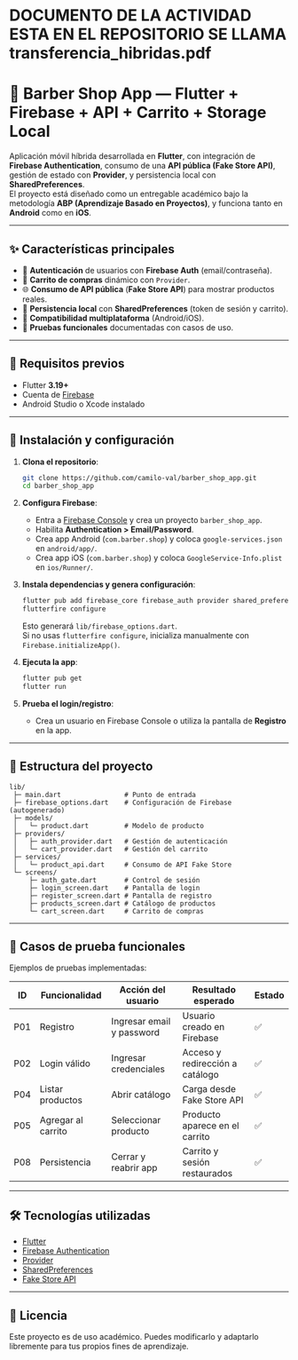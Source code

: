 # DOCUMENTO DE LA ACTIVIDAD ESTA EN EL REPOSITORIO SE LLAMA transferencia_hibridas.pdf


# 📱 Barber Shop App — Flutter + Firebase + API + Carrito + Storage Local

Aplicación móvil híbrida desarrollada en **Flutter**, con integración de **Firebase Authentication**, consumo de una **API pública (Fake Store API)**, gestión de estado con **Provider**, y persistencia local con **SharedPreferences**.  
El proyecto está diseñado como un entregable académico bajo la metodología **ABP (Aprendizaje Basado en Proyectos)**, y funciona tanto en **Android** como en **iOS**.

---

## ✨ Características principales
- 🔐 **Autenticación** de usuarios con **Firebase Auth** (email/contraseña).
- 🛒 **Carrito de compras** dinámico con `Provider`.
- 🌐 **Consumo de API pública** (**Fake Store API**) para mostrar productos reales.
- 💾 **Persistencia local** con **SharedPreferences** (token de sesión y carrito).
- 📲 **Compatibilidad multiplataforma** (Android/iOS).
- 🧪 **Pruebas funcionales** documentadas con casos de uso.

---

## 🧰 Requisitos previos
- Flutter **3.19+**
- Cuenta de [Firebase](https://firebase.google.com)
- Android Studio o Xcode instalado

---

## 🚀 Instalación y configuración

1. **Clona el repositorio**:
   ```bash
   git clone https://github.com/camilo-val/barber_shop_app.git
   cd barber_shop_app
   ```

2. **Configura Firebase**:
   - Entra a [Firebase Console](https://console.firebase.google.com) y crea un proyecto `barber_shop_app`.
   - Habilita **Authentication > Email/Password**.
   - Crea app Android (`com.barber.shop`) y coloca `google-services.json` en `android/app/`.
   - Crea app iOS (`com.barber.shop`) y coloca `GoogleService-Info.plist` en `ios/Runner/`.

3. **Instala dependencias y genera configuración**:
   ```bash
   flutter pub add firebase_core firebase_auth provider shared_preferences http
   flutterfire configure
   ```

   Esto generará `lib/firebase_options.dart`.  
   Si no usas `flutterfire configure`, inicializa manualmente con `Firebase.initializeApp()`.

4. **Ejecuta la app**:
   ```bash
   flutter pub get
   flutter run
   ```

5. **Prueba el login/registro**:
   - Crea un usuario en Firebase Console o utiliza la pantalla de **Registro** en la app.

---

## 📂 Estructura del proyecto
```
lib/
 ├─ main.dart                # Punto de entrada
 ├─ firebase_options.dart    # Configuración de Firebase (autogenerado)
 ├─ models/
 │   └─ product.dart         # Modelo de producto
 ├─ providers/
 │   ├─ auth_provider.dart   # Gestión de autenticación
 │   └─ cart_provider.dart   # Gestión del carrito
 ├─ services/
 │   └─ product_api.dart     # Consumo de API Fake Store
 └─ screens/
     ├─ auth_gate.dart       # Control de sesión
     ├─ login_screen.dart    # Pantalla de login
     ├─ register_screen.dart # Pantalla de registro
     ├─ products_screen.dart # Catálogo de productos
     └─ cart_screen.dart     # Carrito de compras
```

---

## 🧪 Casos de prueba funcionales
Ejemplos de pruebas implementadas:

| ID   | Funcionalidad       | Acción del usuario          | Resultado esperado                 | Estado |
|------|--------------------|----------------------------|------------------------------------|--------|
| P01  | Registro           | Ingresar email y password  | Usuario creado en Firebase         | ✅ |
| P02  | Login válido       | Ingresar credenciales      | Acceso y redirección a catálogo    | ✅ |
| P04  | Listar productos   | Abrir catálogo             | Carga desde Fake Store API         | ✅ |
| P05  | Agregar al carrito | Seleccionar producto       | Producto aparece en el carrito     | ✅ |
| P08  | Persistencia       | Cerrar y reabrir app       | Carrito y sesión restaurados       | ✅ |

---

## 🛠️ Tecnologías utilizadas
- [Flutter](https://flutter.dev)  
- [Firebase Authentication](https://firebase.google.com/docs/auth)  
- [Provider](https://pub.dev/packages/provider)  
- [SharedPreferences](https://pub.dev/packages/shared_preferences)  
- [Fake Store API](https://fakestoreapi.com)  

---

## 📄 Licencia
Este proyecto es de uso académico. Puedes modificarlo y adaptarlo libremente para tus propios fines de aprendizaje.
